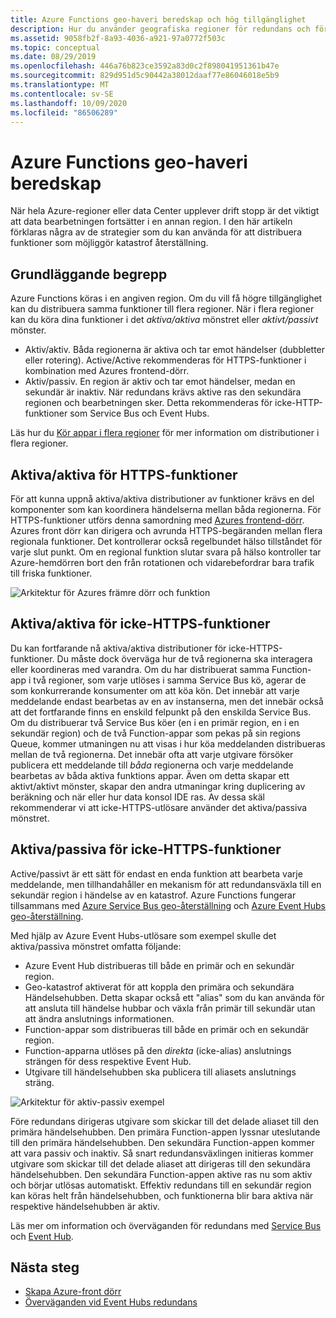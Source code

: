 ```yaml
---
title: Azure Functions geo-haveri beredskap och hög tillgänglighet
description: Hur du använder geografiska regioner för redundans och för att redundansväxla i Azure Functions.
ms.assetid: 9058fb2f-8a93-4036-a921-97a0772f503c
ms.topic: conceptual
ms.date: 08/29/2019
ms.openlocfilehash: 446a76b823ce3592a83d0c2f898041951361b47e
ms.sourcegitcommit: 829d951d5c90442a38012daaf77e86046018e5b9
ms.translationtype: MT
ms.contentlocale: sv-SE
ms.lasthandoff: 10/09/2020
ms.locfileid: "86506289"
---
```

# <a name="azure-functions-geo-disaster-recovery"></a>Azure Functions geo-haveri beredskap

När hela Azure-regioner eller data Center upplever drift stopp är det viktigt att data bearbetningen fortsätter i en annan region.  I den här artikeln förklaras några av de strategier som du kan använda för att distribuera funktioner som möjliggör katastrof återställning.

## <a name="basic-concepts"></a>Grundläggande begrepp

Azure Functions köras i en angiven region.  Om du vill få högre tillgänglighet kan du distribuera samma funktioner till flera regioner.  När i flera regioner kan du köra dina funktioner i det *aktiva/aktiva* mönstret eller *aktivt/passivt* mönster.  

* Aktiv/aktiv. Båda regionerna är aktiva och tar emot händelser (dubbletter eller rotering). Active/Active rekommenderas för HTTPS-funktioner i kombination med Azures frontend-dörr.
* Aktiv/passiv. En region är aktiv och tar emot händelser, medan en sekundär är inaktiv.  När redundans krävs aktive ras den sekundära regionen och bearbetningen sker.  Detta rekommenderas för icke-HTTP-funktioner som Service Bus och Event Hubs.

Läs hur du [Kör appar i flera regioner](/azure/architecture/reference-architectures/app-service-web-app/multi-region) för mer information om distributioner i flera regioner.

## <a name="activeactive-for-https-functions"></a>Aktiva/aktiva för HTTPS-funktioner

För att kunna uppnå aktiva/aktiva distributioner av funktioner krävs en del komponenter som kan koordinera händelserna mellan båda regionerna.  För HTTPS-funktioner utförs denna samordning med [Azures frontend-dörr](../frontdoor/front-door-overview.md).  Azures front dörr kan dirigera och avrunda HTTPS-begäranden mellan flera regionala funktioner.  Det kontrollerar också regelbundet hälso tillståndet för varje slut punkt.  Om en regional funktion slutar svara på hälso kontroller tar Azure-hemdörren bort den från rotationen och vidarebefordrar bara trafik till friska funktioner.  

![Arkitektur för Azures främre dörr och funktion](media/functions-geo-dr/front-door.png)  

## <a name="activeactive-for-non-https-functions"></a>Aktiva/aktiva för icke-HTTPS-funktioner

Du kan fortfarande nå aktiva/aktiva distributioner för icke-HTTPS-funktioner.  Du måste dock överväga hur de två regionerna ska interagera eller koordineras med varandra.  Om du har distribuerat samma Function-app i två regioner, som varje utlöses i samma Service Bus kö, agerar de som konkurrerande konsumenter om att köa kön.  Det innebär att varje meddelande endast bearbetas av en av instanserna, men det innebär också att det fortfarande finns en enskild felpunkt på den enskilda Service Bus.  Om du distribuerar två Service Bus köer (en i en primär region, en i en sekundär region) och de två Function-appar som pekas på sin regions Queue, kommer utmaningen nu att visas i hur köa meddelanden distribueras mellan de två regionerna.  Det innebär ofta att varje utgivare försöker publicera ett meddelande till *båda* regionerna och varje meddelande bearbetas av båda aktiva funktions appar.  Även om detta skapar ett aktivt/aktivt mönster, skapar den andra utmaningar kring duplicering av beräkning och när eller hur data konsol IDE ras.  Av dessa skäl rekommenderar vi att icke-HTTPS-utlösare använder det aktiva/passiva mönstret.

## <a name="activepassive-for-non-https-functions"></a>Aktiva/passiva för icke-HTTPS-funktioner

Active/passivt är ett sätt för endast en enda funktion att bearbeta varje meddelande, men tillhandahåller en mekanism för att redundansväxla till en sekundär region i händelse av en katastrof.  Azure Functions fungerar tillsammans med [Azure Service Bus geo-återställning](../service-bus-messaging/service-bus-geo-dr.md) och [Azure Event Hubs geo-återställning](../event-hubs/event-hubs-geo-dr.md).

Med hjälp av Azure Event Hubs-utlösare som exempel skulle det aktiva/passiva mönstret omfatta följande:

* Azure Event Hub distribueras till både en primär och en sekundär region.
* Geo-katastrof aktiverat för att koppla den primära och sekundära Händelsehubben.  Detta skapar också ett "alias" som du kan använda för att ansluta till händelse hubbar och växla från primär till sekundär utan att ändra anslutnings informationen.
* Function-appar som distribueras till både en primär och en sekundär region.
* Function-apparna utlöses på den *direkta* (icke-alias) anslutnings strängen för dess respektive Event Hub. 
* Utgivare till händelsehubben ska publicera till aliasets anslutnings sträng. 

![Arkitektur för aktiv-passiv exempel](media/functions-geo-dr/active-passive.png)

Före redundans dirigeras utgivare som skickar till det delade aliaset till den primära händelsehubben.  Den primära Function-appen lyssnar uteslutande till den primära händelsehubben.  Den sekundära Function-appen kommer att vara passiv och inaktiv.  Så snart redundansväxlingen initieras kommer utgivare som skickar till det delade aliaset att dirigeras till den sekundära händelsehubben.  Den sekundära Function-appen aktive ras nu som aktiv och börjar utlösas automatiskt.  Effektiv redundans till en sekundär region kan köras helt från händelsehubben, och funktionerna blir bara aktiva när respektive händelsehubben är aktiv.

Läs mer om information och överväganden för redundans med [Service Bus](../service-bus-messaging/service-bus-geo-dr.md) och [Event Hub](../event-hubs/event-hubs-geo-dr.md).

## <a name="next-steps"></a>Nästa steg

* [Skapa Azure-front dörr](../frontdoor/quickstart-create-front-door.md)
* [Överväganden vid Event Hubs redundans](../event-hubs/event-hubs-geo-dr.md#considerations)
